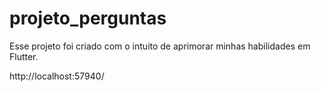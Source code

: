 # projeto_perguntas

Esse projeto foi criado com o intuito de aprimorar minhas habilidades em Flutter.

http://localhost:57940/

